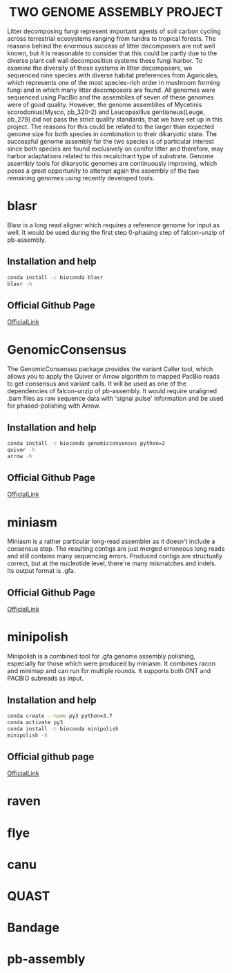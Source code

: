 <h1 align="center">TWO GENOME ASSEMBLY PROJECT</h1>
<p align="left">Litter decomposing fungi represent important agents of soil carbon cycling across terrestrial ecosystems ranging from tundra to tropical forests. The reasons behind the enormous success of litter decomposers are not well known, but it is reasonable to consider that this could be partly due to the diverse plant cell wall decomposition systems these fungi harbor. To examine the diversity of these systems in litter decomposers, we sequenced nine species with diverse habitat preferences from Agaricales, which represents one of the most species-rich order in mushroom forming fungi and in which many litter decomposers are found. All genomes were sequenced using PacBio and the assemblies of seven of these genomes were of good quality. However, the genome assemblies of Mycetinis scorodonius(Mysco, pb_320-2) and Leucopaxillus gentianeus(Leuge, pb_279) did not pass the strict quality standards, that we have set up in this project. The reasons for this could be related to the larger than expected genome size for both species in combination to their dikaryotic state. The successful genome assembly for the two species is of particular interest since both species are found exclusively on conifer litter and therefore, may harbor adaptations related to this recalcitrant type of substrate. Genome assembly tools for dikaryotic genomes are continuously improving, which poses a great opportunity to attempt again the assembly of the two remaining genomes using recently developed tools. </p>

# blasr
Blasr is a long read aligner which requires a reference genome for input as well. It would be used during the first step 0-phasing step of falcon-unzip of pb-assembly. 

## Installation and help
```bash
conda install -c bioconda blasr
blasr -h
```
## Official Github Page
[OfficialLink](https://github.com/PacificBiosciences/blasr)

# GenomicConsensus
The GenomicConsensus package provides the variant Caller tool, which allows you to apply the Quiver or Arrow algorithm to mapped PacBio reads to get consensus and variant calls. It will be used as one of the dependencies of falcon-unzip of pb-assembly. It would require unaligned .bam files as raw sequence data with 'signal pulse' information and be used for phased-polishing with Arrow.

## Installation and help

```bash
conda install -c bioconda genomicconsensus python=2
quiver -h
arrow -h
```
## Official Github Page
[OfficialLink](https://github.com/PacificBiosciences/GenomicConsensus)

# miniasm
Miniasm is a rather particular long-read assembler as it doesn't include a consensus step. The resulting contigs are just merged erroneous long reads and still contains many sequencing errors. Produced contigs are structually correct, but at the nucleotide level, there're many mismatches and indels. Its output format is .gfa.

## Official Github Page
[OfficialLink](https://github.com/lh3/miniasm)

# minipolish
Minipolish is a combined tool for .gfa genome assembly polishing, especially for those which were produced by miniasm. It combines racon and minimap and can run for multiple rounds. It supports both ONT and PACBIO subreads as input.

## Installation and help

```bash
conda create --name py3 python=3.7
conda activate py3
conda install -c bioconda minipolish
minipolish -h
```

## Official github page
[OfficialLink](https://github.com/rrwick/Minipolish#installation)

# raven

# flye

# canu

# QUAST

# Bandage

# pb-assembly

